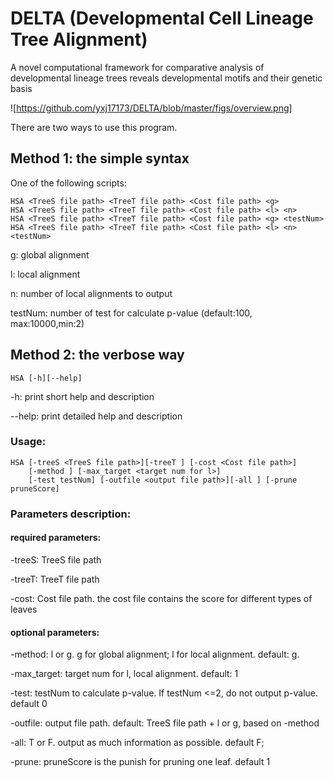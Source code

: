 # DELTA (Developmental Cell Lineage Tree Alignment)
A novel computational framework for comparative analysis of developmental lineage trees reveals developmental motifs and their genetic basis

![https://github.com/yxj17173/DELTA/blob/master/figs/overview.png]

There are two ways to use this program.

## Method 1: the simple syntax
  One of the following scripts:
  ```
  HSA <TreeS file path> <TreeT file path> <Cost file path> <g>
  HSA <TreeS file path> <TreeT file path> <Cost file path> <l> <n>
  HSA <TreeS file path> <TreeT file path> <Cost file path> <g> <testNum>
  HSA <TreeS file path> <TreeT file path> <Cost file path> <l> <n> <testNum>
  ```
  g: global alignment

  l: local alignment

  n: number of local alignments to output

  testNum: number of test for calculate p-value (default:100, max:10000,min:2)


## Method 2: the verbose way
  ```
  HSA [-h][--help]
  ```
  -h: print short help and description

  --help: print detailed help and description

  ### Usage:
  ```
  HSA [-treeS <TreeS file path>][-treeT ] [-cost <Cost file path>]
      [-method ] [-max_target <target num for l>]
      [-test testNum] [-outfile <output file path>][-all ] [-prune pruneScore]
  ```

  ### Parameters description:

  #### required parameters:

  -treeS: TreeS file path

  -treeT: TreeT file path

  -cost: Cost file path. the cost file contains the score for different types of leaves

  #### optional parameters:

  -method: l or g. g for global alignment; l for local alignment. default: g.

  -max_target: target num for l, local alignment. default: 1

  -test: testNum to calculate p-value. If testNum <=2, do not output p-value. default 0

  -outfile: output file path. default: TreeS file path + l or g, based on -method

  -all: T or F. output as much information as possible. default F;

  -prune: pruneScore is the punish for pruning one leaf. default 1
